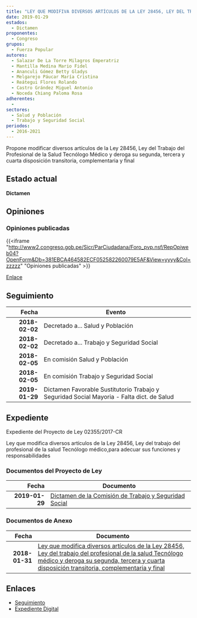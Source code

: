 ```yaml
---
title: "LEY QUE MODIFIVA DIVERSOS ARTÍCULOS DE LA LEY 28456, LEY DEL TRABAJO DEL PROFESIONAL DE LA SALUD TECNÓLOGO MÉDICO Y DEROGA SU SEGUNDA, TERCERA Y CUARTA DISPOSICIÓN TRANSITORIA, COMPLEMENTARIA Y FINAL"
date: 2019-01-29
estados: 
  - Dictamen
proponentes: 
  - Congreso
grupos: 
  - Fuerza Popular
autores: 
  - Salazar De La Torre Milagros Emperatriz
  - Mantilla Medina Mario Fidel
  - Ananculi Gómez Betty Gladys
  - Melgarejo Páucar María Cristina
  - Reátegui Flores Rolando
  - Castro Grández Miguel Antonio
  - Noceda Chiang Paloma Rosa
adherentes: 
  - 
sectores: 
  - Salud y Población
  - Trabajo y Seguridad Social
periodos: 
  - 2016-2021
---
```


Propone modificar diversos artículos de la Ley 28456, Ley del Trabajo del Profesional de la Salud Tecnólogo Médico y deroga su segunda, tercera y cuarta disposición transitoria, complementaria y final


## Estado actual

**Dictamen**

## Opiniones

### Opiniones publicadas

{{<iframe "http://www2.congreso.gob.pe/Sicr/ParCiudadana/Foro_pvp.nsf/RepOpiweb04?OpenForm&Db=381EBCA464582ECF052582260079E5AF&View=yyyy&Col=zzzzz" "Opiniones publicadas" >}}

[Enlace](http://www2.congreso.gob.pe/Sicr/ParCiudadana/Foro_pvp.nsf/RepOpiweb04?OpenForm&Db=381EBCA464582ECF052582260079E5AF&View=yyyy&Col=zzzzz)

## Seguimiento

| Fecha | Evento |
|------:|--------|
| **2018-02-02** | Decretado a... Salud y Población|
| **2018-02-02** | Decretado a... Trabajo y Seguridad Social|
| **2018-02-05** | En comisión Salud y Población|
| **2018-02-05** | En comisión Trabajo y Seguridad Social|
| **2019-01-29** | Dictamen Favorable Sustitutorio Trabajo y Seguridad Social Mayoria - Falta dict. de Salud|


## Expediente

Expediente del Proyecto de Ley 02355/2017-CR

Ley que modifica diversos artículos de la Ley 28456, Ley del trabajo del profesional de la salud Tecnólogo médico,para adecuar sus funciones y responsabilidades


### Documentos del Proyecto de Ley

| Fecha | Documento |
|------:|--------|
| **2019-01-29** | [Dictamen de la Comisión de Trabajo y Seguridad Social](http://www.leyes.congreso.gob.pe/Documentos/2016_2021/Dictamenes/Proyectos_de_Ley/02355DC22MAY20190129.pdf) |

### Documentos de Anexo

| Fecha | Documento |
|------:|--------|
| **2018-01-31** | [Ley que modifica diversos artículos de la Ley 28456, Ley del trabajo del profesional de la salud Tecnólogo médico y deroga su segunda, tercera y cuarta disposición transitoria, complementaria y final](http://www.leyes.congreso.gob.pe/Documentos/2016_2021/Proyectos_de_Ley_y_de_Resoluciones_Legislativas/PL0235520180131.pdf) |

## Enlaces 

- [Seguimiento](http://www2.congreso.gob.pe/Sicr/TraDocEstProc/CLProLey2016.nsf/f7fff46988ca05b1052578e100829cc7/8cc7c51cb2811ff805258226007c4f1a?OpenDocument)
- [Expediente Digital](http://www2.congreso.gob.pe/Sicr/TraDocEstProc/CLProLey2016.nsf/f7fff46988ca05b1052578e100829cc7/8cc7c51cb2811ff805258226007c4f1a?OpenDocument&Click=05257FB7005EB655.eb71d0cf91d8294e05256cdf006b5706/$Body/0.1C6C)
